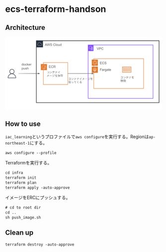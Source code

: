 # ecs-terraform-handson

## Architecture
![Architecture](./img/architecture.png)

## How to use

`iac_learning`というプロファイルで`aws configure`を実行する。Regionは`ap-northeast-1`にする。

```shell
aws configure --profile
```

Terraformを実行する。

```shell
cd infra
terraform init
terraform plan
terraform apply -auto-approve
```

イメージをERCにプッシュする。

```shell
# cd to root dir
cd ..
sh push_image.sh
```

## Clean up

```shell
terraform destroy -auto-approve
```
